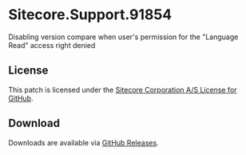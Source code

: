 # Sitecore.Support.91854
Disabling version compare when user's permission for the &quot;Language Read&quot; access right denied

## License  
This patch is licensed under the [Sitecore Corporation A/S License for GitHub](https://github.com/sitecoresupport/Sitecore.Support.91854/blob/master/LICENSE).  

## Download  
Downloads are available via [GitHub Releases](https://github.com/sitecoresupport/Sitecore.Support.91854/releases).  
